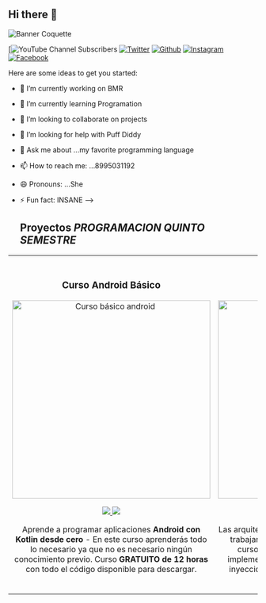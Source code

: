 ## Hi there 👋


![Banner Coquette](https://github.com/abrilnava-mtz/abrilnava-mtz/blob/main/Banner%20Horizontal%20Minimalista%20Joyer%C3%ADa.png)

[![YouTube Channel Subscribers](https://img.shields.io/youtube/channel/subscribers/UCnkVvthXz83JIWeuo3W6cJA)
[![Twitter](https://img.shields.io/twitter/follow/_mnnavaa)](https://x.com/_mnnavaa)
[![Github](https://img.shields.io/github/followers/abrilnava-mtz)](https://github.com/abrilnava-mtz)
[![Instagram](https://img.shields.io/badge/Instagram-SEGUIR-hotpink)](https://www.instagram.com/vlada.avan/)
[![Facebook](https://img.shields.io/badge/Facebook-SEGUIR-steelblue)](https://www.facebook.com/share/xD6Y432iGKoHMTSY/)



Here are some ideas to get you started:

- 🔭 I’m currently working on BMR
- 🌱 I’m currently learning Programation
- 👯 I’m looking to collaborate on projects
- 🤔 I’m looking for help with Puff Diddy
- 💬 Ask me about ...my favorite programming language
- 📫 How to reach me: ...8995031192
- 😄 Pronouns: ...She
- ⚡ Fun fact: INSANE
-->

  ## Proyectos *PROGRAMACION QUINTO SEMESTRE*
<table>
<tr>
<td width="50%">
<h3 align="center">Curso Android Básico</h3>
<div align="center">
<a href="https://github.com/ArisGuimera/Android-Expert" target="_blank"><img src="https://i.imgur.com/Jji0CIE.jpg" width="400" alt="Curso básico android"></a>
<p>
<a href="https://github.com/ArisGuimera/Android-Expert" target="_blank">
<img src="https://img.shields.io/badge/CÓDIGO-ff9?style=for-the-badge&logo=github&logoColor=black">
</a>
<a href="https://youtu.be/vJapzH_46a8" target="_blank">
<img src="https://img.shields.io/badge/-Youtube-green?style=for-the-badge&color=fbfc40">
</a>
</p>
<p>Aprende a programar aplicaciones <strong>Android con Kotlin desde cero</strong> - En este curso aprenderás todo lo necesario ya que no es necesario ningún conocimiento previo. Curso <strong>GRATUITO de 12 horas</strong> con todo el código disponible para descargar.</p>
</div>

</td>

<td width="50%">
               <br>
<h3 align="center">PROGRAMMING</h3>
<div align="center">                                      
<a href="https://github.com/ArisGuimera/SimpleAndroidMVVM" target="_blank"><img src="https://i.imgur.com/7uCBigG.jpg" width="400" alt="Curso arquitectura MVVM"></a>
<br>
<p>
<a href="https://github.com/ArisGuimera/SimpleAndroidMVVM" target="_blank">
<img src="https://img.shields.io/badge/C%C3%93DIGO-80ffaa?style=for-the-badge&logo=github&logoColor=black">
</a>
<a href="https://youtu.be/hhhSMXi0R3E" target="_blank">
<img src="https://img.shields.io/badge/-Youtube-green?style=for-the-badge&color=3fFD7f">
</a>
</p>
</p>Las arquitecturas son <strong>IMPRESCINDIBLES</strong> para poder trabajar como desarrollador/a Android. En este curso, divido por ramas irás aprendiendo a implementar una arquitectura real y robusta con inyección de dependencias, clean architecture, testing y mucho más.</p>
</div>                                                            
</table>
